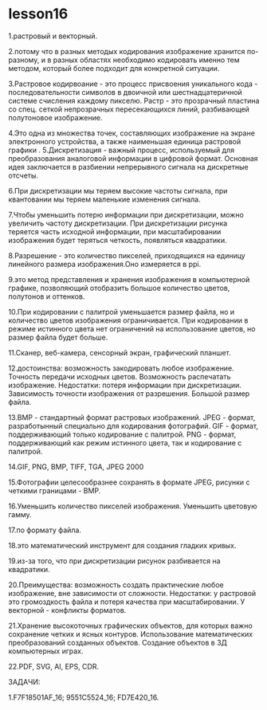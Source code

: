 # lesson16
  1.растровый и векторный.
  
  2.потому что в разных методых кодирования изображение хранится по-разному, и в разных областях необходимо кодировать именно тем методом, который более подходит для конкретной ситуации.
  
  3.Растровое кодирвоание - это процесс присвоения уникального кода - последовательности символов в двоичной или шестнадцатеричной системе счисления каждому пикселю. Растр - это прозрачный пластина со спец. сеткой непрозрачных пересекающихся линий, разбивающей полутоновое изображение.
  
  4.Это одна из множества точек, составляющих изображение на экране электронного устройства, а также наименьшая единица растровой графики
  .
  5.Дискретизация - важный процесс, используемый для преобразования аналоговой информации в цифровой формат. Основная идея заключается в разбиении непрерывного сигнала на дискретные отсчеты.
  
  6.При дискретизации мы теряем высокие частоты сигнала, при квантовании мы теряем маленькие изменения сигнала.
  
  7.Чтобы уменьшить потерю информации при дискретизации, можно увеличить частоту дискретизации. При дискретизации рисунка теряется часть исходной информации, при масштабировании изображения будет теряться четкость, появляться квадратики.
  
  8.Разрешение - это количество пикселей, приходящихся на единицу линейного размера изображения.Оно измеряется в ppi.
  
  9.это метод представления и хранения изображения в компьютерной графике, позволяющий отобразить большое количество цветов, полутонов и оттенков.
  
  10.При кодировании с палитрой уменьшается размер файла, но и количество цветов изображения ограничивается. При кодировании в режиме истинного цвета нет ограничений на использование цветов, но размер файла будет больше.
  
  11.Сканер, веб-камера, сенсорный экран, графический планшет.
  
  12.достоинства: возможность закодировать любое изображение. Точность передачи исходных цветов. Возможность распечатать изображение. Недостатки: потеря информации при дискретизации. Зависимость точности изображения от разрешения. Большой размер файла.
  
  13.BMP - cтандартный формат растровых изображений. JPEG - формат, разработынный специально для кодирования фотографий. GIF - формат, поддерживающий только кодирование с палитрой. PNG - формат, поддерживающий как режим истинного цвета, так и кодирование с палитрой.
  
  14.GIF, PNG, BMP, TIFF, TGA, JPEG 2000
  
  15.Фотографии целесообразнее сохранять в формате JPEG, рисунки с четкими границами - BMP.
  
  16.Уменьшить количество пикселей изображения. Уменьшить цветовую гамму.
  
  17.по формату файла.
  
  18.это математический инструмент для создания гладких кривых.
  
  19.из-за того, что при дискретизации рисунок разбивается на квадратики.
  
  20.Преимущества: возможность создать практические любое изображение, вне зависимости от сложности. Недостатки: у растровой это громоздкость файла и потеря качества при масштабировании. У векторной - конфликты форматов.
  
  21.Хранение высокоточных графических объектов, для которых важно сохранение четких и ясных контуров. Использование математических преобразований созданных объектов. Создание объектов в 3Д компьютерных играх. 

  22.PDF, SVG, AI, EPS, CDR.


   ЗАДАЧИ:

  1.F7F18501AF_16; 9551C5524_16; FD7E420_16.


  
  
